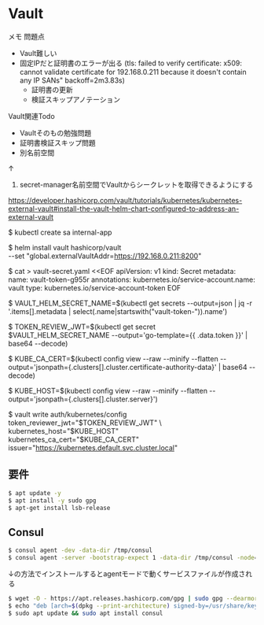 # Vault

メモ
問題点
- Vault難しい
- 固定IPだと証明書のエラーが出る (tls: failed to verify certificate: x509: cannot validate certificate for 192.168.0.211 because it doesn't contain any IP SANs" backoff=2m3.83s)
    - 証明書の更新
    - 検証スキップアノテーション

Vault関連Todo
- Vaultそのもの勉強問題
- 証明書検証スキップ問題
- 別名前空間

↑
1. secret-manager名前空間でVaultからシークレットを取得できるようにする

https://developer.hashicorp.com/vault/tutorials/kubernetes/kubernetes-external-vault#install-the-vault-helm-chart-configured-to-address-an-external-vault

$ kubectl create sa internal-app

$ helm install vault hashicorp/vault \
    --set "global.externalVaultAddr=https://192.168.0.211:8200"
    
$ cat > vault-secret.yaml <<EOF
apiVersion: v1
kind: Secret
metadata:
  name: vault-token-g955r
  annotations:
    kubernetes.io/service-account.name: vault
type: kubernetes.io/service-account-token
EOF

$ VAULT_HELM_SECRET_NAME=$(kubectl get secrets --output=json | jq -r '.items[].metadata | select(.name|startswith("vault-token-")).name')

$ TOKEN_REVIEW_JWT=$(kubectl get secret $VAULT_HELM_SECRET_NAME --output='go-template={{ .data.token }}' | base64 --decode)

$ KUBE_CA_CERT=$(kubectl config view --raw --minify --flatten --output='jsonpath={.clusters[].cluster.certificate-authority-data}' | base64 --decode)

$ KUBE_HOST=$(kubectl config view --raw --minify --flatten --output='jsonpath={.clusters[].cluster.server}')

$ vault write auth/kubernetes/config \
     token_reviewer_jwt="$TOKEN_REVIEW_JWT" \
     kubernetes_host="$KUBE_HOST" \
     kubernetes_ca_cert="$KUBE_CA_CERT" \
     issuer="https://kubernetes.default.svc.cluster.local"



## 要件

```bash
$ apt update -y
$ apt install -y sudo gpg
$ apt-get install lsb-release
```

## Consul

```bash
$ consul agent -dev -data-dir /tmp/consul
$ consul agent -server -bootstrap-expect 1 -data-dir /tmp/consul -node=consul-server -bind=192.168.0.211 -config-dir /etc/consul.d &
```

↓の方法でインストールするとagentモードで動くサービスファイルが作成される

```bash
$ wget -O - https://apt.releases.hashicorp.com/gpg | sudo gpg --dearmor -o /usr/share/keyrings/hashicorp-archive-keyring.gpg
$ echo "deb [arch=$(dpkg --print-architecture) signed-by=/usr/share/keyrings/hashicorp-archive-keyring.gpg] https://apt.releases.hashicorp.com $(lsb_release -cs) main" | sudo tee /etc/apt/sources.list.d/hashicorp.list
$ sudo apt update && sudo apt install consul
```